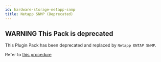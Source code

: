 ```yaml
---
id: hardware-storage-netapp-snmp
title: Netapp SNMP (Deprecated)
---
```


## **WARNING** This Pack is deprecated

This Plugin Pack has been deprecated and replaced by `Netapp ONTAP SNMP`. 

Refer to [this procedure](hardware-storage-netapp-ontap-snmp)
